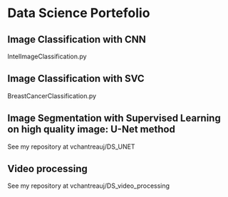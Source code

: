 # Data Science Portefolio

## Image Classification with CNN
IntelImageClassification.py

## Image Classification with SVC
BreastCancerClassification.py

## Image Segmentation with Supervised Learning on high quality image: U-Net method
See my repository at vchantreauj/DS_UNET

## Video processing
See my repository at vchantreauj/DS_video_processing
